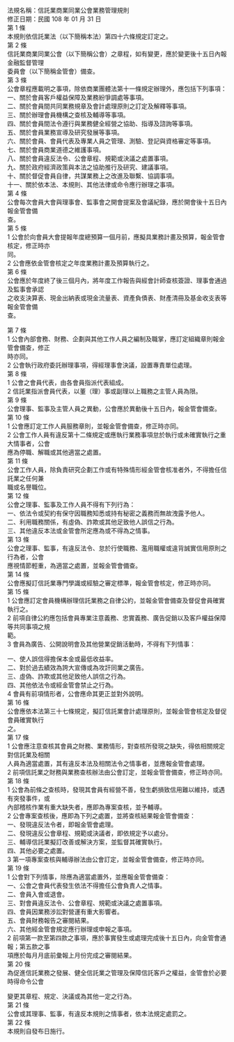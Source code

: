 法規名稱：信託業商業同業公會業務管理規則  
修正日期：民國 108 年 01 月 31 日  
第 1 條  
本規則依信託業法（以下簡稱本法）第四十六條規定訂定之。  
第 2 條  
信託業商業同業公會（以下簡稱公會）之章程，如有變更，應於變更後十五日內報金融監督管理  
委員會（以下簡稱金管會）備查。  
第 3 條  
公會章程應載明之事項，除依商業團體法第十一條規定辦理外，應包括下列事項：  
一、關於會員客戶權益保障及業務紛爭調處等事項。  
二、關於會員間共同業務規章及會計處理原則之訂定及解釋等事項。  
三、關於辦理會員機構之查核及輔導等事項。  
四、關於會員間法令遵行與業務健全經營之協助、指導及諮詢等事項。  
五、關於會員業務宣導及研究發展等事項。  
六、關於會員、會員代表及專業人員之管理、測驗、登記與資格審定等事項。  
七、關於會員商業道德之維護事項。  
八、關於會員違反法令、公會章程、規範或決議之處置事項。  
九、關於政府經濟政策與本法之協助推行及研究、建議事項。  
十、關於督促會員自律，共謀業務上之改進及聯繫、協調事項。  
十一、關於依本法、本規則、其他法律或命令應行辦理之事項。  
第 4 條  
公會每次會員大會與理事會、監事會之開會提案及會議紀錄，應於開會後十五日內報金管會備  
查。  
第 5 條  
1 公會於向會員大會提報年度總預算一個月前，應擬具業務計畫及預算，報金管會核定，修正時亦  
同。  
2 公會應依金管會核定之年度業務計畫及預算執行之。  
第 6 條  
公會應於年度終了後三個月內，將年度工作報告與經會計師查核簽證、理事會通過及監事會承認  
之收支決算表、現金出納表或現金流量表、資產負債表、財產清冊及基金收支表等報金管會備  
查。  


第 7 條  
1 公會內部會務、財務、企劃與其他工作人員之編制及職掌，應訂定組織章則報金管會備查，修正  
時亦同。  
2 公會執行政府委託辦理事項，得經理事會決議，設置專責單位處理。  
第 8 條  
1 公會之會員代表，由各會員指派代表組成。  
2 信託業指派會員代表，以董（理）事或副理以上職務之主管人員為限。  
第 9 條  
公會理事、監事及主管人員之異動，公會應於異動後十五日內，報金管會備查。  
第 10 條  
1 公會應訂定工作人員服務章則，並報金管會備查，修正時亦同。  
2 公會工作人員有違反第十二條規定或應執行業務事項怠於執行或未確實執行之重大情事者，公會  
應為停職、解職或其他適當之處置。  
第 11 條  
公會工作人員，除負責研究企劃工作或有特殊情形經金管會核准者外，不得擔任信託業之任何兼  
職或名譽職位。  
第 12 條  
公會之理事、監事及工作人員不得有下列行為：  
一、依法令或契約有保守因職務知悉或持有秘密之義務而無故洩露予他人。  
二、利用職務關係，有虛偽、詐欺或其他足致他人誤信之行為。  
三、其他違反本法或金管會所定應為或不得為之情事。  
第 13 條  
公會之理事、監事，有違反法令、怠於行使職務、濫用職權或違背誠實信用原則之行為者，公會  
應視情節輕重，為適當之處置，並報金管會備查。  
第 14 條  
公會應擬訂信託業專門學識或經驗之審定標準，報金管會核定，修正時亦同。  
第 15 條  
1 公會應訂定會員機構辦理信託業務之自律公約，並報金管會備查及督促會員確實執行之。  
2 前項自律公約應包括會員專業注意義務、忠實義務、廣告促銷以及客戶權益保障等共同事項之規  
範。  
3 會員為廣告、公開說明會及其他營業促銷活動時，不得有下列情事：  


一、使人誤信得擔保本金或最低收益率。  
二、對於過去績效為誇大宣傳或為攻訐同業之廣告。  
三、虛偽、詐欺或其他足致他人誤信之行為。  
四、其他依法令或經金管會禁止之行為。  
4 會員有前項情形者，公會應命其更正並對外說明。  
第 16 條  
公會應依本法第三十七條規定，擬訂信託業會計處理原則，並報金管會核定及督促會員確實執行  
之。  
第 17 條  
1 公會應注意查核其會員之財務、業務情形，對查核所發現之缺失，得依相關規定對信託業及相關  
人員為適當處置，其有違反本法及相關法令之情事者，並應報金管會處理。  
2 前項信託業之財務與業務查核辦法由公會訂定，並報金管會備查，修正時亦同。  
第 18 條  
1 公會為前條之查核時，發現其會員有經營不善，發生虧損致信用難以維持，或遇有突發事件，或  
內部稽核作業有重大缺失者，應即為專案查核，並予輔導。  
2 公會專案查核後，應即為下列之處置，並將查核結果報金管會備查：  
一、發現違反法令者，即報金管會處理。  
二、發現違反公會章程、規範或決議者，即依規定予以處分。  
三、輔導信託業擬訂改善或解決方案，並監督其確實執行。  
四、其他必要之處置。  
3 第一項專案查核與輔導辦法由公會訂定，並報金管會備查，修正時亦同。  
第 19 條  
1 公會對下列情事，除應為適當處置外，並應報金管會備查：  
一、公會之會員代表發生依法不得擔任公會負責人之情事。  
二、會員入會或退會。  
三、對會員違反法令、公會章程、規範或決議之處置事項。  
四、會員因業務涉訟對營運有重大影響者。  
五、會員財務報告之審閱結果。  
六、其他經金管會規定應行辦理或申報之事項。  
2 前項第一款至第四款之事項，應於事實發生或處理完成後十五日內，向金管會通報；第五款之事  
項應於每月月底前彙報上月份完成之審閱結果。  
第 20 條  
為促進信託業務之發展、健全信託業之管理及保障信託客戶之權益，金管會於必要時得命令公會  


變更其章程、規定、決議或為其他一定之行為。  
第 21 條  
公會或其理事、監事，有違反本規則之情事者，依本法規定處罰之。  
第 22 條  
本規則自發布日施行。  



